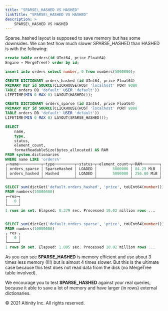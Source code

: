 ```yaml
---
title: "SPARSE\_HASHED VS HASHED"
linkTitle: "SPARSE\_HASHED VS HASHED"
description: >
    SPARSE\_HASHED VS HASHED
---
```


Sparse\_hashed layout is supposed to save memory but has some downsides. We can test how much slower SPARSE\_HASHED than HASHED is with the following:

```sql
create table orders(id UInt64, price Float64) 
Engine = MergeTree() order by id;

insert into orders select number, 0 from numbers(5000000);

CREATE DICTIONARY orders_hashed (id UInt64, price Float64)
PRIMARY KEY id SOURCE(CLICKHOUSE(HOST 'localhost' PORT 9000 
TABLE orders DB 'default' USER 'default')) 
LIFETIME(MIN 0 MAX 0) LAYOUT(HASHED());

CREATE DICTIONARY orders_sparse (id UInt64, price Float64)
PRIMARY KEY id SOURCE(CLICKHOUSE(HOST 'localhost' PORT 9000 
TABLE orders DB 'default' USER 'default')) 
LIFETIME(MIN 0 MAX 0) LAYOUT(SPARSE_HASHED());

SELECT
    name,
    type,
    status,
    element_count,
    formatReadableSize(bytes_allocated) AS RAM
FROM system.dictionaries
WHERE name LIKE 'orders%'
┌─name──────────┬─type─────────┬─status─┬─element_count─┬─RAM────────┐
│ orders_sparse │ SparseHashed │ LOADED │       5000000 │ 84.29 MiB  │
│ orders_hashed │ Hashed       │ LOADED │       5000000 │ 256.00 MiB │
└───────────────┴──────────────┴────────┴───────────────┴────────────┘

SELECT sum(dictGet('default.orders_hashed', 'price', toUInt64(number))) AS res
FROM numbers(10000000)
┌─res─┐
│   0 │
└─────┘
1 rows in set. Elapsed: 0.279 sec. Processed 10.02 million rows ...


SELECT sum(dictGet('default.orders_sparse', 'price', toUInt64(number))) AS res
FROM numbers(10000000)
┌─res─┐
│   0 │
└─────┘
1 rows in set. Elapsed: 1.085 sec. Processed 10.02 million rows ...
```

As you can see **SPARSE\_HASHED** is memory efficient and use about 3 times less memory \(!!!\) but is almost 4 times slower. But this is the ultimate case because this test does not read data from the disk \(no MergeTree table involved\).

We encourage you to test **SPARSE\_HASHED** against your real queries, because it able to save a lot of memory and have larger \(in rows\) external dictionaries.

© 2021 Altinity Inc. All rights reserved.

